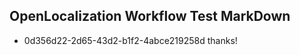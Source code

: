 ## OpenLocalization Workflow Test MarkDown
* 0d356d22-2d65-43d2-b1f2-4abce219258d 
thanks!<!--HONumber=Feb16_HO4-->
